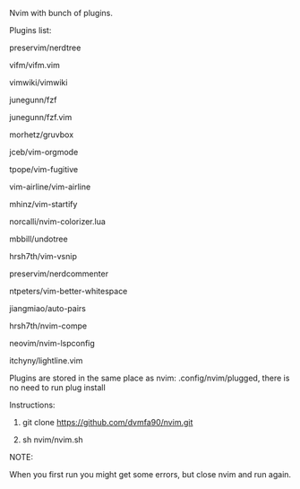 Nvim with bunch of plugins.

Plugins list:

preservim/nerdtree

vifm/vifm.vim

vimwiki/vimwiki

junegunn/fzf

junegunn/fzf.vim

morhetz/gruvbox

jceb/vim-orgmode

tpope/vim-fugitive

vim-airline/vim-airline

mhinz/vim-startify

norcalli/nvim-colorizer.lua

mbbill/undotree

hrsh7th/vim-vsnip

preservim/nerdcommenter

ntpeters/vim-better-whitespace

jiangmiao/auto-pairs

hrsh7th/nvim-compe

neovim/nvim-lspconfig

itchyny/lightline.vim

Plugins are stored in the same place as nvim: .config/nvim/plugged, there is no need to run plug install

Instructions:

1. git clone https://github.com/dvmfa90/nvim.git

2. sh nvim/nvim.sh

NOTE:

When you first run you might get some errors, but close nvim and run again.






















